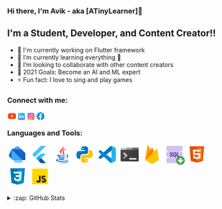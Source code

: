 ### Hi there, I'm Avik - aka [ATinyLearner]👋

## I'm a Student, Developer, and Content Creator!!

- 🔭 I'm currently working on Flutter framework
- 🌱 I’m currently learning everything 🤣
- 👯 I’m looking to collaborate with other content creators
- 🥅 2021 Goals: Become an AI and ML expert
- ⚡ Fun fact: I love to sing and play games


### Connect with me:
[<img align="left" alt="Channel Anulipee | YouTube" width="22px" src="https://github.com/ATinyLearner/ATinyLearner/blob/main/youtube.png" />][Modern Computer Application]
[<img align="left" alt="Avik Ghosh | LinkedIn" width="22px" src="https://github.com/ATinyLearner/ATinyLearner/blob/main/linkedin.png" />][linkedin]
[<img align="left" alt="Amazing Avik | Instagram" width="22px" src="https://github.com/ATinyLearner/ATinyLearner/blob/main/instagram.png" />][instagram]
[<img align="left" alt="Anulipee | Facebook" width="22px" src="https://github.com/ATinyLearner/ATinyLearner/blob/main/facebook.png" />][facebook]


<br />

### Languages and Tools:
![Dart](https://github.com/ATinyLearner/ATinyLearner/blob/main/dart.png)
![Flutter](https://github.com/ATinyLearner/ATinyLearner/blob/main/flutter.png)
![Java](https://github.com/ATinyLearner/ATinyLearner/blob/main/java.png)
![Python](https://github.com/ATinyLearner/ATinyLearner/blob/main/python.png)
![VS Code](https://github.com/ATinyLearner/ATinyLearner/blob/main/Visual-studio-code.png)
![Terminal](https://github.com/ATinyLearner/ATinyLearner/blob/main/console.png)
![Firebase](https://github.com/ATinyLearner/ATinyLearner/blob/main/firebase.png)
![SQL](https://github.com/ATinyLearner/ATinyLearner/blob/main/sql.png)
![HTML](https://github.com/ATinyLearner/ATinyLearner/blob/main/html-5.png)
![CSS](https://github.com/ATinyLearner/ATinyLearner/blob/main/css3.png)
![JavaScript](https://github.com/ATinyLearner/ATinyLearner/blob/main/javascript.png)


<details>
  <summary>:zap: GitHub Stats</summary>

  <img align="left" alt="codeSTACKr's GitHub Stats" src="https://github-readme-stats.codestackr.vercel.app/api?username=ATinyLearner&show_icons=true&hide_border=true" />

</details>

[facebook]: https://www.facebook.com/ChannelAnulipee
[youtube]: https://www.youtube.com/channel/UCPJDL9PFt3pYf7KCsYpvdSA
[instagram]: https://www.instagram.com/amazing_avik/
[linkedin]: https://www.linkedin.com/in/avik-ghosh-369753159/
[Modern Computer Application]: https://www.youtube.com/playlist?list=PLjpitam1EJN2BMvI4l6A-c5oXW9Osj84F


